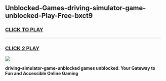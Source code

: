 
## Unblocked-Games-driving-simulator-game-unblocked-Play-Free-bxct9
<h3>
<a href="https://premium76.site?title=driving-simulator-game-unblocked&ref=19M">CLICK TO PLAY</a></h3>
<hr>

<h3>
<a href="https://premium76.site?title=driving-simulator-game-unblocked&ref=19M">CLICK 2 PLAY</a>
  
</h3>

<a href="https://premium76.site?title=driving-simulator-game-unblocked&ref=19M"><img src="https://clearcache.store/games.png"></a>


**driving-simulator-game-unblocked games unblocked: Your Gateway to Fun and Accessible Online Gaming**
